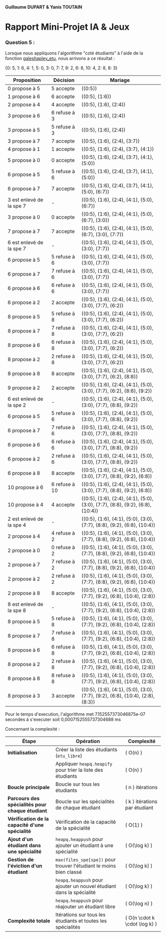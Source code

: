 #### Guillaume DUPART & Yanis TOUTAIN

# Rapport Mini-Projet IA & Jeux

### Question 5 :

Lorsque nous appliquons l'algorithme "coté étudiants" à l'aide de la fonction [galeshapley_etu](../src/galeshapley.py), nous arrivons a ce résultat : 

{0: 5, 1: 6, 4: 1, 5: 0, 3: 0, 7: 7, 9: 2, 6: 8, 10: 4, 2: 8, 8: 3}


| Proposition        | Décision   | Mariage                                                                                   |
|--------------------|------------|-------------------------------------------------------------------------------------------|
| 0 propose à 5      | 5 accepte  | ((0:5))                                                                                    |
| 1 propose à 6      | 6 accepte  | ((0:5), (1:6))                                                                             |
| 2 propose à 4      | 4 accepte  | ((0:5), (1:6), (2:4))                                                                      |
| 3 propose à 6      | 6 refuse à 3 | ((0:5), (1:6), (2:4))                                                                      |
| 3 propose à 5      | 5 refuse à 3 | ((0:5), (1:6), (2:4))                                                                      |
| 3 propose à 7      | 7 accepte  | ((0:5), (1:6), (2:4), (3:7))                                                               |
| 4 propose à 1      | 1 accepte  | ((0:5), (1:6), (2:4), (3:7), (4:1))                                                        |
| 5 propose à 0      | 0 accepte  | ((0:5), (1:6), (2:4), (3:7), (4:1), (5:0))                                                 |
| 6 propose à 5      | 5 refuse à 6 | ((0:5), (1:6), (2:4), (3:7), (4:1), (5:0))                                                 |
| 6 propose à 7      | 7 accepte  | ((0:5), (1:6), (2:4), (3:7), (4:1), (5:0), (6:7))                                          |
| 3 est enlevé de la spe 7 | - | ((0:5), (1:6), (2:4), (4:1), (5:0), (6:7))                                                 |
| 3 propose à 0      | 0 accepte  | ((0:5), (1:6), (2:4), (4:1), (5:0), (6:7), (3:0))                                          |
| 7 propose à 7      | 7 accepte  | ((0:5), (1:6), (2:4), (4:1), (5:0), (6:7), (3:0), (7:7))                                  |
| 6 est enlevé de la spe 7 | - | ((0:5), (1:6), (2:4), (4:1), (5:0), (3:0), (7:7))                                          |
| 6 propose à 5      | 5 refuse à 6 | ((0:5), (1:6), (2:4), (4:1), (5:0), (3:0), (7:7))                                          |
| 6 propose à 7      | 7 refuse à 6 | ((0:5), (1:6), (2:4), (4:1), (5:0), (3:0), (7:7))                                          |
| 6 propose à 6      | 6 refuse à 6 | ((0:5), (1:6), (2:4), (4:1), (5:0), (3:0), (7:7))                                          |
| 6 propose à 2      | 2 accepte  | ((0:5), (1:6), (2:4), (4:1), (5:0), (3:0), (7:7), (6:2))                                  |
| 8 propose à 5      | 5 refuse à 8 | ((0:5), (1:6), (2:4), (4:1), (5:0), (3:0), (7:7), (6:2))                                  |
| 8 propose à 7      | 7 refuse à 8 | ((0:5), (1:6), (2:4), (4:1), (5:0), (3:0), (7:7), (6:2))                                  |
| 8 propose à 6      | 6 refuse à 8 | ((0:5), (1:6), (2:4), (4:1), (5:0), (3:0), (7:7), (6:2))                                  |
| 8 propose à 2      | 2 refuse à 8 | ((0:5), (1:6), (2:4), (4:1), (5:0), (3:0), (7:7), (6:2))                                  |
| 8 propose à 8      | 8 accepte  | ((0:5), (1:6), (2:4), (4:1), (5:0), (3:0), (7:7), (6:2), (8:8))                            |
| 9 propose à 2      | 2 accepte  | ((0:5), (1:6), (2:4), (4:1), (5:0), (3:0), (7:7), (6:2), (8:8), (9:2))                    |
| 6 est enlevé de la spe 2 | - | ((0:5), (1:6), (2:4), (4:1), (5:0), (3:0), (7:7), (8:8), (9:2))                            |
| 6 propose à 5      | 5 refuse à 6 | ((0:5), (1:6), (2:4), (4:1), (5:0), (3:0), (7:7), (8:8), (9:2))                            |
| 6 propose à 7      | 7 refuse à 6 | ((0:5), (1:6), (2:4), (4:1), (5:0), (3:0), (7:7), (8:8), (9:2))                            |
| 6 propose à 6      | 6 refuse à 6 | ((0:5), (1:6), (2:4), (4:1), (5:0), (3:0), (7:7), (8:8), (9:2))                            |
| 6 propose à 2      | 2 refuse à 6 | ((0:5), (1:6), (2:4), (4:1), (5:0), (3:0), (7:7), (8:8), (9:2))                            |
| 6 propose à 8      | 8 accepte  | ((0:5), (1:6), (2:4), (4:1), (5:0), (3:0), (7:7), (8:8), (9:2), (6:8))                    |
| 10 propose à 6     | 6 refuse à 10 | ((0:5), (1:6), (2:4), (4:1), (5:0), (3:0), (7:7), (8:8), (9:2), (6:8))                    |
| 10 propose à 4     | 4 accepte  | ((0:5), (1:6), (2:4), (4:1), (5:0), (3:0), (7:7), (8:8), (9:2), (6:8), (10:4))            |
| 2 est enlevé de la spe 4 | - | ((0:5), (1:6), (4:1), (5:0), (3:0), (7:7), (8:8), (9:2), (6:8), (10:4))                   |
| 2 propose à 4      | 4 refuse à 2 | ((0:5), (1:6), (4:1), (5:0), (3:0), (7:7), (8:8), (9:2), (6:8), (10:4))                   |
| 2 propose à 0      | 0 refuse à 2 | ((0:5), (1:6), (4:1), (5:0), (3:0), (7:7), (8:8), (9:2), (6:8), (10:4))                   |
| 2 propose à 7      | 7 refuse à 2 | ((0:5), (1:6), (4:1), (5:0), (3:0), (7:7), (8:8), (9:2), (6:8), (10:4))                   |
| 2 propose à 2      | 2 refuse à 2 | ((0:5), (1:6), (4:1), (5:0), (3:0), (7:7), (8:8), (9:2), (6:8), (10:4))                   |
| 2 propose à 8      | 8 accepte  | ((0:5), (1:6), (4:1), (5:0), (3:0), (7:7), (9:2), (6:8), (10:4), (2:8))                    |
| 8 est enlevé de la spe 8 | - | ((0:5), (1:6), (4:1), (5:0), (3:0), (7:7), (9:2), (6:8), (10:4), (2:8))                    |
| 8 propose à 5      | 5 refuse à 8 | ((0:5), (1:6), (4:1), (5:0), (3:0), (7:7), (9:2), (6:8), (10:4), (2:8))                    |
| 8 propose à 7      | 7 refuse à 8 | ((0:5), (1:6), (4:1), (5:0), (3:0), (7:7), (9:2), (6:8), (10:4), (2:8))                    |
| 8 propose à 6      | 6 refuse à 8 | ((0:5), (1:6), (4:1), (5:0), (3:0), (7:7), (9:2), (6:8), (10:4), (2:8))                    |
| 8 propose à 2      | 2 refuse à 8 | ((0:5), (1:6), (4:1), (5:0), (3:0), (7:7), (9:2), (6:8), (10:4), (2:8))                    |
| 8 propose à 8      | 8 refuse à 8 | ((0:5), (1:6), (4:1), (5:0), (3:0), (7:7), (9:2), (6:8), (10:4), (2:8))                    |
| 8 propose à 3      | 3 accepte  | ((0:5), (1:6), (4:1), (5:0), (3:0), (7:7), (9:2), (6:8), (10:4), (2:8), (8:3))             |


Pour le temps d'execution, l'algorithme met 7.152557373046875e-07 secondes à s'executer
soit 0,0007152555737304688 ms

Concernant la complexité :

| Étape                                      | Opération                                                    | Complexité                        |
|--------------------------------------------|--------------------------------------------------------------|-----------------------------------|
| **Initialisation**                         | Créer la liste des étudiants (`etu_libre`)                   | \( O(n) \)                        |
|                                            | Appliquer `heapq.heapify` pour trier la liste des étudiants  | \( O(n) \)                        |
| **Boucle principale**                      | Boucle sur tous les étudiants                                 | \( n \) itérations                |
| **Parcours des spécialités pour chaque étudiant** | Boucle sur les spécialités de chaque étudiant                | \( k \) itérations par étudiant   |
| **Vérification de la capacité d'une spécialité** | Vérification de la capacité de la spécialité                | \( O(1) \)                        |
| **Ajout d'un étudiant dans une spécialité** | `heapq.heappush` pour ajouter un étudiant à une spécialité    | \( O(\log k) \)                   |
| **Gestion de l'éviction d'un étudiant**    | `max(files_spe[spe])` pour trouver l'étudiant le moins bien classé | \( O(\log k) \)               |
|                                            | `heapq.heappush` pour ajouter un nouvel étudiant dans la spécialité | \( O(\log k) \)             |
|                                            | `heapq.heappush` pour réajouter un étudiant libre            | \( O(\log n) \)                   |
| **Complexité totale**                      | Itérations sur tous les étudiants et toutes les spécialités | \( O(n \cdot k \cdot \log k) \)   |
